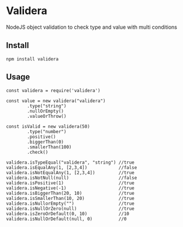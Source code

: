 # Validera

NodeJS object validation to check type and value with multi conditions

## Install

```
npm install validera
```

## Usage

```
const validera = require('validera')
```

```
const value = new validera("validera")
        .type("string")
        .nullOrEmpty()
        .valueOrThrow()
```

```                    
const isValid = new validera(50)
        .type("number")
        .positive()
        .biggerThan(0)
        .smallerThan(100)
        .check()   
```            

```
validera.isTypeEqual("validera", "string") //true
validera.isEqualAny(1, [2,3,4])            //false
validera.isNotEqualAny(1, [2,3,4])         //true
validera.isNotNull(null)                   //false
validera.isPositive(1)                     //true
validera.isNegative(-1)                    //true
validera.isBiggerThan(20, 10)              //true
validera.isSmallerThan(10, 20)             //true
validera.isNullorEmpty("")                 //true
validera.isNullOrZero(null)                //true 
validera.isZeroOrDefault(0, 10)            //10
validera.isNullOrDefault(null, 0)          //0
```